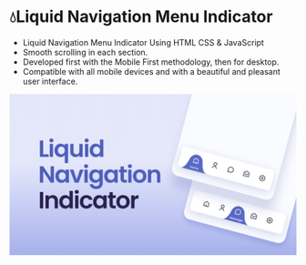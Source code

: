# 💧Liquid Navigation Menu Indicator

- Liquid Navigation Menu Indicator Using HTML CSS & JavaScript
- Smooth scrolling in each section.
- Developed first with the Mobile First methodology, then for desktop.
- Compatible with all mobile devices and with a beautiful and pleasant user interface.


![preview img](/preview.png)